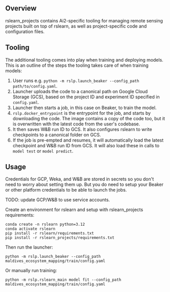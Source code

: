 Overview
--------

rslearn_projects contains Ai2-specific tooling for managing remote sensing projects
built on top of rslearn, as well as project-specific code and configuration files.


Tooling
-------

The additional tooling comes into play when training and deploying models. This is an
outline of the steps the tooling takes care of when training models:

1. User runs e.g. `python -m rslp.launch_beaker --config_path path/to/config.yaml`.
2. Launcher uploads the code to a canonical path on Google Cloud Storage (GCS), based
   on the project ID and experiment ID specified in `config.yaml`.
3. Launcher then starts a job, in this case on Beaker, to train the model.
4. `rslp.docker_entrypoint` is the entrypoint for the job, and starts by downloading
   the code. The image contains a copy of the code too, but it is overwritten with the
   latest code from the user's codebase.
5. It then saves W&B run ID to GCS. It also configures rslearn to write checkpoints to
   a canonical folder on GCS.
6. If the job is pre-empted and resumes, it will automatically load the latest
   checkpoint and W&B run ID from GCS. It will also load these in calls to `model test`
   or `model predict`.


Usage
-----

Credentials for GCP, Weka, and W&B are stored in secrets so you don't need to worry
about setting them up. But you do need to setup your Beaker or other platform
credentials to be able to launch the jobs.

TODO: update GCP/W&B to use service accounts.

Create an environment for rslearn and setup with rslearn_projects requirements:

    conda create -n rslearn python=3.12
    conda activate rslearn
    pip install -r rslearn/requirements.txt
    pip install -r rslearn_projects/requirements.txt

Then run the launcher:

    python -m rslp.launch_beaker --config_path maldives_ecosystem_mapping/train/config.yaml

Or manually run training:

    python -m rslp.rslearn_main model fit --config_path maldives_ecosystem_mapping/train/config.yaml
